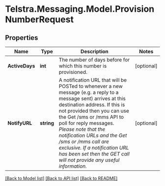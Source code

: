 # Telstra.Messaging.Model.ProvisionNumberRequest

## Properties

Name | Type | Description | Notes
------------ | ------------- | ------------- | -------------
**ActiveDays** | **int** | The number of days before for which this number is provisioned.  | [optional] 
**NotifyURL** | **string** | A notification URL that will be POSTed to whenever a new message (e.g. a reply to a message sent) arrives at this destination address.  If this is not provided then you can use the Get /sms or /mms API to poll for reply messages. *Please note that the notification URLs and the Get /sms or /mms call are exclusive. If a notification URL has been set then the GET call will not provide any useful information.*  | [optional] 

[[Back to Model list]](../README.md#documentation-for-models) [[Back to API list]](../README.md#documentation-for-api-endpoints) [[Back to README]](../README.md)

